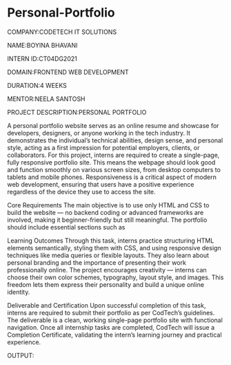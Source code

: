 # Personal-Portfolio
COMPANY:CODETECH IT SOLUTIONS

NAME:BOYINA BHAVANI

INTERN ID:CT04DG2021

DOMAIN:FRONTEND WEB DEVELOPMENT

DURATION:4 WEEKS

MENTOR:NEELA SANTOSH

PROJECT DESCRIPTION:PERSONAL PORTFOLIO

A personal portfolio website serves as an online resume and showcase for developers, designers, or anyone working in the tech industry. It demonstrates the individual’s technical abilities, design sense, and personal style, acting as a first impression for potential employers, clients, or collaborators. For this project, interns are required to create a single-page, fully responsive portfolio site. This means the webpage should look good and function smoothly on various screen sizes, from desktop computers to tablets and mobile phones. Responsiveness is a critical aspect of modern web development, ensuring that users have a positive experience regardless of the device they use to access the site.

Core Requirements The main objective is to use only HTML and CSS to build the website — no backend coding or advanced frameworks are involved, making it beginner-friendly but still meaningful. The portfolio should include essential sections such as

Learning Outcomes Through this task, interns practice structuring HTML elements semantically, styling them with CSS, and using responsive design techniques like media queries or flexible layouts. They also learn about personal branding and the importance of presenting their work professionally online. The project encourages creativity — interns can choose their own color schemes, typography, layout style, and images. This freedom lets them express their personality and build a unique online identity.

Deliverable and Certification Upon successful completion of this task, interns are required to submit their portfolio as per CodTech’s guidelines. The deliverable is a clean, working single-page portfolio site with functional navigation. Once all internship tasks are completed, CodTech will issue a Completion Certificate, validating the intern’s learning journey and practical experience.

OUTPUT:

